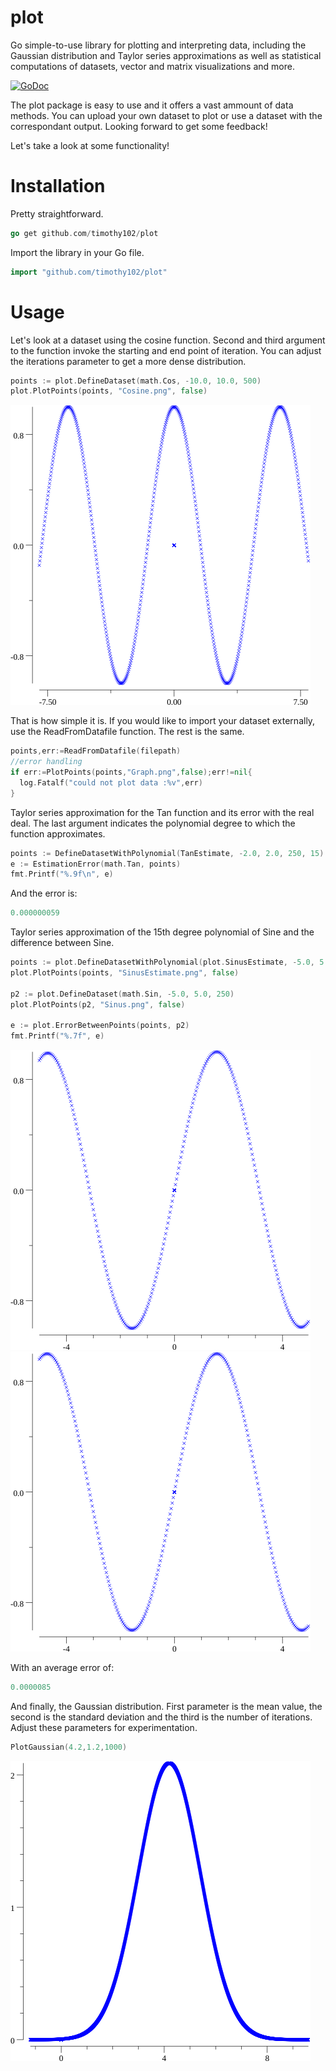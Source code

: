 # plot
Go simple-to-use library for plotting and interpreting data, including the Gaussian distribution and Taylor series approximations as well as statistical computations of datasets, vector and matrix visualizations and more.

[![GoDoc](https://godoc.org/github.com/Timothy102/plot?status.svg)](https://godoc.org/github.com/Timothy102/plot)


The plot package is easy to use and it offers a vast ammount of data methods.
You can upload your own dataset to plot or use a dataset with the correspondant output. 
Looking forward to get some feedback!

Let's take a look at some functionality!


  # Installation
  Pretty straightforward. 
  ```go
  go get github.com/timothy102/plot
  ```
  Import the library in your Go file.
  ```go
  import "github.com/timothy102/plot"
  ```


  # Usage
Let's look at a dataset using the cosine function. Second and third argument to the function invoke the starting and end point of iteration. You can adjust the iterations parameter to get a more dense distribution.
```go
points := plot.DefineDataset(math.Cos, -10.0, 10.0, 500)
plot.PlotPoints(points, "Cosine.png", false)
```
![alt text](Cosine.png)

That is how simple it is. If you would like to import your dataset externally, use the ReadFromDatafile function.
The rest is the same.

```go
points,err:=ReadFromDatafile(filepath)
//error handling
if err:=PlotPoints(points,"Graph.png",false);err!=nil{
  log.Fatalf("could not plot data :%v",err)
}
```

Taylor series approximation for the Tan function and its error with the real deal.
The last argument indicates the polynomial degree to which the function approximates. 
```go
points := DefineDatasetWithPolynomial(TanEstimate, -2.0, 2.0, 250, 15)
e := EstimationError(math.Tan, points)
fmt.Printf("%.9f\n", e)
```
And the error is: 

```go
0.000000059

```

Taylor series approximation of the 15th degree polynomial of Sine and the difference between Sine.
```go
points := plot.DefineDatasetWithPolynomial(plot.SinusEstimate, -5.0, 5.0, 250, 14)
plot.PlotPoints(points, "SinusEstimate.png", false)

p2 := plot.DefineDataset(math.Sin, -5.0, 5.0, 250)
plot.PlotPoints(p2, "Sinus.png", false)
	
e := plot.ErrorBetweenPoints(points, p2)
fmt.Printf("%.7f", e)

```

![alt text](SinusEstimate.png)![alt text](Sinus.png)

With an average error of: 

```go
0.0000085
```

And finally, the Gaussian distribution.
First parameter is the mean value, the second is the standard deviation and the third is the number of iterations. Adjust these parameters for experimentation.
```go
PlotGaussian(4.2,1.2,1000)
```

![alt text](Gaussian.png)

